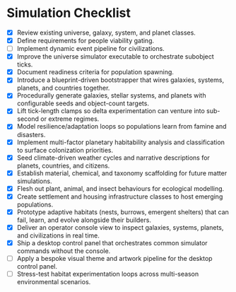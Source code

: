 # Simulation Checklist

- [x] Review existing universe, galaxy, system, and planet classes.
- [x] Define requirements for people viability gating.
- [ ] Implement dynamic event pipeline for civilizations.
- [x] Improve the universe simulator executable to orchestrate subobject ticks.
- [x] Document readiness criteria for population spawning.
- [x] Introduce a blueprint-driven bootstrapper that wires galaxies, systems, planets, and countries together.
- [x] Procedurally generate galaxies, stellar systems, and planets with configurable seeds and object-count targets.
- [x] Lift tick-length clamps so delta experimentation can venture into sub-second or extreme regimes.
- [x] Model resilience/adaptation loops so populations learn from famine and disasters.
- [x] Implement multi-factor planetary habitability analysis and classification to surface colonization priorities.
- [x] Seed climate-driven weather cycles and narrative descriptions for planets, countries, and citizens.
- [x] Establish material, chemical, and taxonomy scaffolding for future matter simulations.
- [x] Flesh out plant, animal, and insect behaviours for ecological modelling.
- [x] Create settlement and housing infrastructure classes to host emerging populations.
- [x] Prototype adaptive habitats (nests, burrows, emergent shelters) that can fail, learn, and evolve alongside their builders.
- [x] Deliver an operator console view to inspect galaxies, systems, planets, and civilizations in real time.
- [x] Ship a desktop control panel that orchestrates common simulator commands without the console.
- [ ] Apply a bespoke visual theme and artwork pipeline for the desktop control panel.
- [ ] Stress-test habitat experimentation loops across multi-season environmental scenarios.
